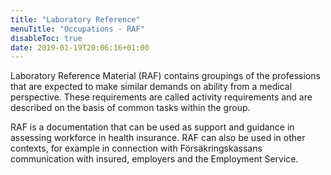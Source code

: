 ```yaml
---
title: "Laboratory Reference"
menuTitle: "Occupations - RAF"
disableToc: true
date: 2019-01-19T20:06:16+01:00
---
```


Laboratory Reference Material (RAF) contains groupings of the professions that are expected to make similar demands on ability from a medical perspective.
These requirements are called activity requirements and are described on the basis of common tasks within the group.

RAF is a documentation that can be used as support and guidance in assessing workforce in health insurance. RAF can also be used in other contexts, for example in connection with Försäkringskassans communication with insured, employers and the Employment Service.
